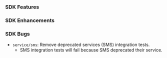 ### SDK Features

### SDK Enhancements

### SDK Bugs

* `service/sms`: Remove deprecated services (SMS) integration tests.
  * SMS integration tests will fail because SMS deprecated their service.